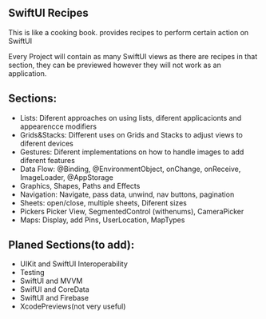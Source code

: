 ## SwiftUI Recipes

This is like a cooking book.
provides recipes to perform certain action on SwiftUI

Every Project will contain as many SwiftUI views as there are recipes in that section, they can be previewed however they will not work as an application.

## Sections:

- Lists: Diferent approaches on using lists, diferent applicacionts and appearencce modifiers
- Grids&Stacks: Different uses on Grids and Stacks to adjust views to diferent devices
- Gestures: Diferent implementations on how to handle images to add diferent features
- Data Flow: @Binding, @EnvironmentObject, onChange, onReceive, ImageLoader, @AppStorage
- Graphics, Shapes, Paths and Effects
- Navigation: Navigate, pass data, unwind, nav buttons, pagination
- Sheets: open/close, multiple sheets, Diferent sizes
- Pickers Picker View, SegmentedControl (withenums), CameraPicker
- Maps: Display, add Pins, UserLocation, MapTypes

## Planed Sections(to add):

- UIKit and SwiftUI Interoperability
- Testing
- SwiftUI and MVVM
- SwifUI and CoreData
- SwiftUI and Firebase
- XcodePreviews(not very useful)
